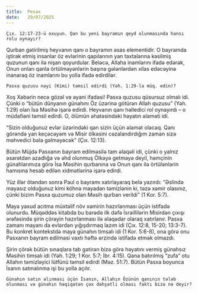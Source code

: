```yaml
---
title:  Pesax
date:   29/07/2025
---
```


`Çıx. 12:17-23-ü oxuyun. Qan bu yeni bayramın qeyd olunmasında hansı rolu oynayır?`

Qurban gətirilmiş heyvanın qanı o bayramın əsas elementidir. O bayramda iştirak etmiş insanlar öz evlərinin qapılarının yan taxtalarına kəsilmiş quzunun qanı ilə nişan qoyurdular. Beləcə, Allaha inamlarını ifadə edərək, Onun onları qanla örtülməyənlərin başına gələnlərdən xilas edəcəyinə inanaraq öz inamlarını bu yolla ifadə edirdilər.

`Pasxa quzusu nəyi (Kimi) təmsil edirdi (Yəh. 1:29-la müq. edin)?`

Xoş Xəbərin necə gözəl və əyani ifadəsi! Pasxa quzusu qüsursuz olmalı idi. Çünki o “bütün dünyanın günahını Öz üzərinə götürən Allah quzusu” (Yəh. 1:29) olan İsa Məsihə işarə edirdi. Heyvanın qanı həlledici rol oynayırdı – o müdafiəni təmsil edirdi. O, ölümün əhatəsindəki həyatın əlaməti idi.

“Sizin olduğunuz evlər üzərindəki qan sizin üçün əlamət olacaq. Qanı görəndə yan keçəcəyəm və Misir ölkəsini cəzalandırdığım zaman sizə məhvedici bəla gəlməyəcək” (Çıx. 12:13).

Bütün Müjdə Pasxanın bayram edilməsilə tam əlaqəli idi, çünki o yalnız əsarətdən azadlığa və əhd olunmuş Ölkəyə getməyə deyil, həmçinin günahlarımıza görə İsa Məsihin qurbanına və Onun qanı ilə örtülənlərin hamısına hesab edilən xidmətlərinə işarə edirdi.

Yüz illər ötəndən sonra Paul o bayramı xatırlayaraq belə yazırdı: “Əslində mayasız olduğunuz kimi köhnə mayadan təmizlənin ki, təzə xəmir olasınız, çünki bizim Pasxa quzumuz olan Məsih qurban verildi” (1 Kor. 5:7).

Maya yaxud acıtma müxtəlif növ xəmirin hazırlanması üçün istifadə olunurdu. Müqəddəs kitabda bu barədə ilk dəfə İsraillilərin Misirdən çıxışı ərəfəsində şirin çörəyin hazırlanması ilə əlaqədar olaraq xatırlanır. Pasxa zamanı mayanı da evlərdən yığışdırmaq lazım idi (Çıx. 12:8, 15-20; 13:3-7). Bu konkret kontekstdə maya günahın timsalı idi (1 Kor. 5:6-8), ona görə onu Pasxanın bayram edilməsi vaxtı həftə ərzində istifadə etmək olmazdı.

Şirin çörək bütün sınaqlara tab gətirən bizə görə həyatını vermiş günahsız Məsihin timsalı idi (Yəh. 1:29; 1 Kor. 5:7; İbr. 4:15). Qana batırılmış “zufa” otu Allahın təmizləyici lütfünü təmsil edirdi (Məz. 51:7). Bütün Pasxa boyunca İsanın satınalınma işi bu yolla açılır.

`Günahın satın alınması üçün İsanın, Allahın Özünün qanının tələb olunması və günahın həqiqətən çox dəhşətli olması faktı bizə nə deyir?`